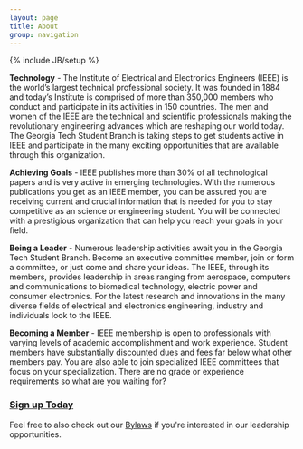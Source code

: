 ```yaml
---
layout: page
title: About
group: navigation
---
```

{% include JB/setup %}

__Technology__ - The Institute of Electrical and Electronics Engineers (IEEE) is the world’s largest technical professional society. It was founded in 1884 and today’s Institute is comprised of more than 350,000 members who conduct and participate in its activities in 150 countries. The men and women of the IEEE are the technical and scientific professionals making the revolutionary engineering advances which are reshaping our world today. The Georgia Tech Student Branch is taking steps to get students active in IEEE and participate in the many exciting opportunities that are available through this organization.

__Achieving Goals__ - IEEE publishes more than 30% of all technological papers and is very active in emerging technologies. With the numerous publications you get as an IEEE member, you can be assured you are receiving current and crucial information that is needed for you to stay competitive as an science or engineering student. You will be connected with a prestigious organization that can help you reach your goals in your field.

__Being a Leader__ - Numerous leadership activities await you in the Georgia Tech Student Branch. Become an executive committee member, join or form a committee, or just come and share your ideas. The IEEE, through its members, provides leadership in areas ranging from aerospace, computers and communications to biomedical technology, electric power and consumer electronics. For the latest research and innovations in the many diverse fields of electrical and electronics engineering, industry and individuals look to the IEEE.

__Becoming a Member__ - IEEE membership is open to professionals with varying levels of academic accomplishment and work experience. Student members have substantially discounted dues and fees far below what other members pay. You are also able to join specialized IEEE committees that focus on your specialization. There are no grade or experience requirements so what are you waiting for?

<h3><a href="./membership.html">Sign up Today</a></h3>


Feel free to also check out our [Bylaws](/bylaws.html) if you're interested in our leadership opportunities.

